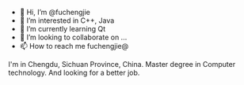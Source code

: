 - 👋 Hi, I’m @fuchengjie
- 👀 I’m interested in C++, Java
- 🌱 I’m currently learning Qt
- 💞️ I’m looking to collaborate on ...
- 📫 How to reach me fuchengjie@

I'm in Chengdu, Sichuan Province, China.
Master degree in Computer technology.
And looking for a better job.
<!---
fuchengjie/fuchengjie is a ✨ special ✨ repository because its `README.md` (this file) appears on your GitHub profile.
You can click the Preview link to take a look at your changes.
--->

